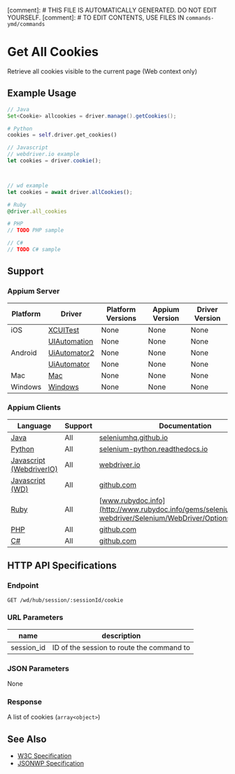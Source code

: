 
[comment]: # THIS FILE IS AUTOMATICALLY GENERATED. DO NOT EDIT YOURSELF.
[comment]: # TO EDIT CONTENTS, USE FILES IN `commands-ymd/commands`

# Get All Cookies

Retrieve all cookies visible to the current page (Web context only)
## Example Usage

```java
// Java
Set<Cookie> allcookies = driver.manage().getCookies();

```

```python
# Python
cookies = self.driver.get_cookies()

```

```javascript
// Javascript
// webdriver.io example
let cookies = driver.cookie();



// wd example
let cookies = await driver.allCookies();

```

```ruby
# Ruby
@driver.all_cookies

```

```php
# PHP
// TODO PHP sample

```

```csharp
// C#
// TODO C# sample

```



## Support

### Appium Server

|Platform|Driver|Platform Versions|Appium Version|Driver Version|
|--------|----------------|------|--------------|--------------|
| iOS | [XCUITest](/docs/en/drivers/ios-xcuitest.md) | None | None | None |
|  | [UIAutomation](/docs/en/drivers/ios-uiautomation.md) | None | None | None |
| Android | [UiAutomator2](/docs/en/drivers/android-uiautomator2.md) | None | None | None |
|  | [UiAutomator](/docs/en/drivers/android-uiautomator.md) | None | None | None |
| Mac | [Mac](/docs/en/drivers/mac.md) | None | None | None |
| Windows | [Windows](/docs/en/drivers/windows.md) | None | None | None |

### Appium Clients

|Language|Support|Documentation|
|--------|-------|-------------|
|[Java](https://github.com/appium/java-client/releases/latest)| All |  [seleniumhq.github.io](https://seleniumhq.github.io/selenium/docs/api/java/org/openqa/selenium/remote/RemoteWebDriver.RemoteWebDriverOptions.html#getCookies--)  |
|[Python](https://github.com/appium/python-client/releases/latest)| All |  [selenium-python.readthedocs.io](http://selenium-python.readthedocs.io/api.html#selenium.webdriver.remote.webdriver.WebDriver.get_cookies)  |
|[Javascript (WebdriverIO)](http://webdriver.io/index.html)| All |  [webdriver.io](http://webdriver.io/api/protocol/cookie.html)  |
|[Javascript (WD)](https://github.com/admc/wd/releases/latest)| All |  [github.com](https://github.com/admc/wd/blob/master/lib/commands.js#L1957)  |
|[Ruby](https://github.com/appium/ruby_lib/releases/latest)| All |  [www.rubydoc.info](http://www.rubydoc.info/gems/selenium-webdriver/Selenium/WebDriver/Options:all_cookies)  |
|[PHP](https://github.com/appium/php-client/releases/latest)| All |  [github.com](https://github.com/appium/php-client/)  |
|[C#](https://github.com/appium/appium-dotnet-driver/releases/latest)| All |  [github.com](https://github.com/appium/appium-dotnet-driver/)  |

## HTTP API Specifications

### Endpoint

`GET /wd/hub/session/:sessionId/cookie`

### URL Parameters

|name|description|
|----|-----------|
|session_id|ID of the session to route the command to|

### JSON Parameters

None

### Response

A list of cookies (`array<object>`)

## See Also

* [W3C Specification](https://www.w3.org/TR/webdriver/#dfn-get-all-cookies)
* [JSONWP Specification](https://github.com/SeleniumHQ/selenium/wiki/JsonWireProtocol#get-sessionsessionidcookie)
